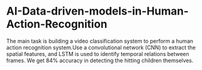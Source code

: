 # AI-Data-driven-models-in-Human-Action-Recognition
The main task is building a video classification system to perform a human action recognition system.Use a convolutional network (CNN) to extract the spatial features, and LSTM is used to identify temporal relations between frames. We get 84% accuracy in detecting the hitting children themselves.




